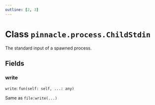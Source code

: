 ```yaml
---
outline: [2, 3]
---
```


# Class `pinnacle.process.ChildStdin`


The standard input of a spawned process.

## Fields

### write

`write`: <code>fun(self: self, ...: any)</code>

Same as `file:write(...)`



